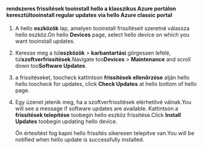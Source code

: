 <!--author=SharS last changed: 9/17/15-->

#### <a name="tooinstall-regular-updates-via-hello-azure-classic-portal"></a><span data-ttu-id="6c2bb-101">rendszeres frissítések tooinstall hello a klasszikus Azure portálon keresztül</span><span class="sxs-lookup"><span data-stu-id="6c2bb-101">tooinstall regular updates via hello Azure classic portal</span></span>
1. <span data-ttu-id="6c2bb-102">A hello **eszközök** lap, amelyen tooinstall frissítéseit szeretné válassza hello eszköz.</span><span class="sxs-lookup"><span data-stu-id="6c2bb-102">On hello **Devices** page, select hello device on which you want tooinstall updates.</span></span>
2. <span data-ttu-id="6c2bb-103">Keresse meg a túl**eszközök** > **karbantartási** görgessen lefelé, túl**szoftverfrissítések**.</span><span class="sxs-lookup"><span data-stu-id="6c2bb-103">Navigate too**Devices** > **Maintenance** and scroll down too**Software Updates**.</span></span>
3. <span data-ttu-id="6c2bb-104">a frissítéseket, toocheck kattintson **frissítések ellenőrzése** alján hello hello.</span><span class="sxs-lookup"><span data-stu-id="6c2bb-104">toocheck for updates, click **Check Updates** at hello bottom of hello page.</span></span>
4. <span data-ttu-id="6c2bb-105">Egy üzenet jelenik meg, ha a szoftverfrissítések elérhetővé válnak.</span><span class="sxs-lookup"><span data-stu-id="6c2bb-105">You will see a message if software updates are available.</span></span> <span data-ttu-id="6c2bb-106">Kattintson a **frissítések telepítése** toobegin hello eszköz frissítése.</span><span class="sxs-lookup"><span data-stu-id="6c2bb-106">Click **Install Updates** toobegin updating hello device.</span></span>
   
    <span data-ttu-id="6c2bb-107">Ön értesítést fog kapni hello frissítés sikeresen telepítve van.</span><span class="sxs-lookup"><span data-stu-id="6c2bb-107">You will be notified when hello update is successfully installed.</span></span>

